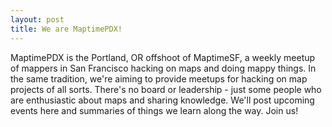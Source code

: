 ```yaml
---
layout: post
title: We are MaptimePDX!
---
```


MaptimePDX is the Portland, OR offshoot of MaptimeSF, a weekly meetup of mappers in San Francisco hacking on maps and doing mappy things. In the same tradition, we're aiming to provide meetups for hacking on map projects of all sorts. There's no board or leadership - just some people who are enthusiastic about maps and sharing knowledge. We'll post upcoming events here and summaries of things we learn along the way. Join us!